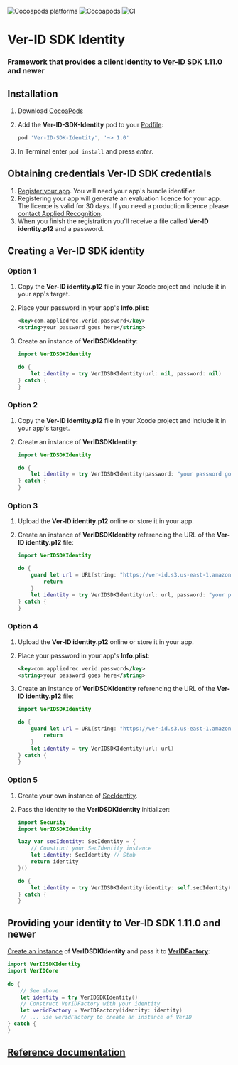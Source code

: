 ![Cocoapods platforms](https://img.shields.io/cocoapods/p/Ver-ID-SDK-Identity) ![Cocoapods](https://img.shields.io/cocoapods/v/Ver-ID-SDK-Identity) ![CI](https://github.com/AppliedRecognition/Ver-ID-SDK-Identity-Apple/workflows/CI/badge.svg?event=push)

#  Ver-ID SDK Identity

### Framework that provides a client identity to [Ver-ID SDK](https://github.com/AppliedRecognition/Ver-ID-UI-iOS) 1.11.0 and newer

## Installation

 1. Download [CocoaPods](https://cocoapods.org)
 2. Add the **Ver-ID-SDK-Identity** pod to your [Podfile](https://guides.cocoapods.org/syntax/podfile.html):
 
    ~~~ruby
    pod 'Ver-ID-SDK-Identity', '~> 1.0'
    ~~~
3. In Terminal enter `pod install` and press _enter_.

## Obtaining credentials Ver-ID SDK credentials

1. [Register your app](https://dev.ver-id.com/licensing/). You will need your app's bundle identifier.
2. Registering your app will generate an evaluation licence for your app. The licence is valid for 30 days. If you need a production licence please [contact Applied Recognition](mailto:sales@appliedrec.com).
3. When you finish the registration you'll receive a file called **Ver-ID identity.p12** and a password.

## Creating a Ver-ID SDK identity

### Option 1
1. Copy the **Ver-ID identity.p12** file in your Xcode project and include it in your app's target.
2. Place your password in your app's **Info.plist**:

    ~~~xml
    <key>com.appliedrec.verid.password</key>
    <string>your password goes here</string>
    ~~~
3. Create an instance of **VerIDSDKIdentity**:

    ~~~swift
    import VerIDSDKIdentity
    
    do {
        let identity = try VerIDSDKIdentity(url: nil, password: nil)
    } catch {
    }
    ~~~
    
### Option 2
1. Copy the **Ver-ID identity.p12** file in your Xcode project and include it in your app's target.
2. Create an instance of **VerIDSDKIdentity**:

    ~~~swift
    import VerIDSDKIdentity
    
    do {
        let identity = try VerIDSDKIdentity(password: "your password goes here")
    } catch {
    }
    ~~~
    
### Option 3
1. Upload the **Ver-ID identity.p12** online or store it in your app.
2. Create an instance of **VerIDSDKIdentity** referencing the URL of the **Ver-ID identity.p12** file:

    ~~~swift
    import VerIDSDKIdentity
    
    do {
        guard let url = URL(string: "https://ver-id.s3.us-east-1.amazonaws.com/ios/com.appliedrec.verid.licenceclient/test_assets/Ver-ID%20identity.p12") else {
            return
        }
        let identity = try VerIDSDKIdentity(url: url, password: "your password goes here")
    } catch {
    }
    ~~~
    
### Option 4
1. Upload the **Ver-ID identity.p12** online or store it in your app.
2. Place your password in your app's **Info.plist**:

    ~~~xml
    <key>com.appliedrec.verid.password</key>
    <string>your password goes here</string>
    ~~~
3. Create an instance of **VerIDSDKIdentity** referencing the URL of the **Ver-ID identity.p12** file:

    ~~~swift
    import VerIDSDKIdentity
    
    do {
        guard let url = URL(string: "https://ver-id.s3.us-east-1.amazonaws.com/ios/com.appliedrec.verid.licenceclient/test_assets/Ver-ID%20identity.p12") else {
            return
        }
        let identity = try VerIDSDKIdentity(url: url)
    } catch {
    }
    ~~~

### Option 5
1. Create your own instance of [SecIdentity](https://developer.apple.com/documentation/security/secidentity).
2. Pass the identity to the **VerIDSDKIdentity** initializer:

    ~~~swift
    import Security
    import VerIDSDKIdentity
    
    lazy var secIdentity: SecIdentity = {
        // Construct your SecIdentity instance
        let identity: SecIdentity // Stub
        return identity
    }()
    
    do {
        let identity = try VerIDSDKIdentity(identity: self.secIdentity)
    } catch {
    }
    ~~~

## Providing your identity to Ver-ID SDK 1.11.0 and newer
[Create an instance](#creating-a-ver-id-sdk-identity) of **VerIDSDKIdentity** and pass it to [**VerIDFactory**](https://appliedrecognition.github.io/Ver-ID-Core-Apple/Classes/VerIDFactory.html):

~~~swift
import VerIDSDKIdentity
import VerIDCore
    
do {
    // See above
    let identity = try VerIDSDKIdentity()
    // Construct VerIDFactory with your identity
    let veridFactory = VerIDFactory(identity: identity)
    // ... use veridFactory to create an instance of VerID
} catch {
}
~~~

## [Reference documentation](https://appliedrecognition.github.io/Ver-ID-SDK-Identity-Apple/)
